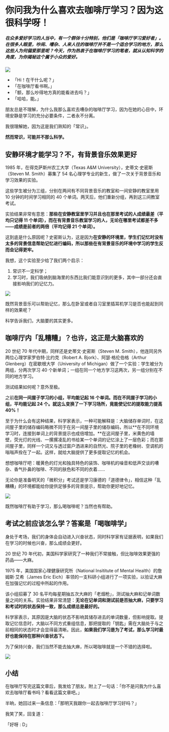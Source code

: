 # 你问我为什么喜欢去咖啡厅学习？因为这很科学呀！

##### 在众多爱好学习的人当中，有一个群体十分特别，他们是「咖啡厅学习爱好者」。在很多人眼里，吵闹、嘈杂、人来人往的咖啡厅并不是一个适合学习的地方，那么这些人为何偏爱那里呢？今天，作为热衷于在咖啡厅学习的笔者，就从认知科学的角度，为你揭秘这个属于小众的爱好。

![](https://mmbiz.qlogo.cn/mmbiz_jpg/ice5enJHe2TiajD9anLrV2tO3ZZ9lcW4icOGCeJTdwiapSKYKiaWhb4KibYibWoqI9E5ewxia0sCEib6wgRqhZpVJ1RMDwA/0?wx_fmt=jpeg)

- 「Hi！在干什么呢？」
- 「在咖啡厅看书啊。」
- 「额，那么吵得地方真的能看进去吗？」
- 「哈哈，能。」

朋友总是不理解，为什么我那么喜欢去嘈杂的咖啡厅学习，因为在她的心目中，环境安静是学习的充分必要条件，二者永不分离。

我很理解她，因为这是我们熟知的「常识」。

**然而常识，可能并不那么科学。**

## 安静环境才能学习？不，有背景音乐效果更好

1985 年，在得克萨斯州农工大学（Texas A&M University），史蒂文·史密斯（Steven M. Smith）募集了 54 名心理学专业的新生，做了一次关于背景音乐和学习效果的实验。

这些学生被分为三组，分别在两间有不同背景音乐的教室和一间安静的教室里用 10 分钟的时间学习相同的 40 个单词。两天后，他们重新分组，再到这三间教室考试。

实验结果非常有意思：**那些在安静教室里学习并且也在那里考试的人成绩最差（平均只记得 11 个单词），而在有背景音乐教室学习的人，无论在哪里考试都差不多——成绩是前者的两倍（平均记得 21 个单词）。**

这到底是什么原因呢？史密斯认为，这是因为**在安静的环境里，学生们记忆时没有太多的背景信息帮助记忆进行编码，所以那些在有背景音乐的环境中学习的学生反而会记得更牢。**

我想，这个实验至少给了我们两个启示：
1. 常识不一定科学；
2. 学习时，我们吸纳到脑海里的东西比我们能意识到的更多，其中一部分还会直接影响我们的记忆力。

![](https://mmbiz.qlogo.cn/mmbiz_jpg/ice5enJHe2TiajD9anLrV2tO3ZZ9lcW4icOb2SW362whC2d0nuqglZc2cJp3K3jl2EjicIfUUPDibADicdAoRveegqeg/0?wx_fmt=jpeg)

既然背景音乐可以帮助记忆，那么在卧室或者自习室里插耳机学习是否也能起到同样的效果呢？

科学告诉我们，大脑要的其实更多。

## 咖啡厅内「乱糟糟」？也许，这正是大脑喜欢的

20 世纪 70 年代中期，同样还是史蒂文·史密斯（Steven M. Smith），他连同另外两位心理学家罗伯特·比约克（Robert A. Bjork）、阿瑟·格伦伯格（Arthur Glenberg）在密歇根大学（University of Michigan）做了一个实验：学生被分为两组，分两次学习 40 个新单词；一组在同一个地方学习这两次，另一组分别在不同的地方学习。

测试结果如何呢？意外至极。

之前**在同一间屋子学习的小组，平均能记起 16 个单词。而在不同屋子学习的小组，平均能记起 24 个。就这么变换了一下学习场所，竟能使记忆的提取能力提高 40%！**

至于为什么会有这种结果，科学家表示，一种可能解释是：大脑储存单词时，在这间屋子里的储存编码略微不同于在另一间屋子里的储存编码，所以**在不同环境学习时，连接到单词上的背景提示也成倍增加。**在这间屋子里，米黄色的墙壁，荧光灯的光线、一摞摞凌乱的书给某一个单词的记忆涂上了一层色彩；而在那间屋子里，同样一个词又与透过窗户洒进来的自然光、院子里的老橡树、空调机的嗡嗡声拴在了一起。这样，就给大脑提供了更多提取记忆的机会。

想想咖啡厅吧：暖黄色的灯光和独具特色的装饰、咖啡机的噪音和低声交谈的嘈杂、香气扑鼻的咖啡、不同的肤色和不同的衣着……

无论你是准备明天的「微积分」考试还是学习康德的「道德律令」，相信这种「乱糟糟」的环境都能给你提供足够多的背景提示，帮助你更好地记忆。

![](https://mmbiz.qlogo.cn/mmbiz_jpg/ice5enJHe2TiajD9anLrV2tO3ZZ9lcW4icOZUJhlheAPniaEBnianJ7eNp45PK9ibLJeoVNlra1LFYzzU9xe9e1wiaDkw/0?wx_fmt=jpeg)

既然咖啡厅有助于学习，那么喝咖啡呢？当然也有帮助。

## 考试之前应该怎么学？答案是「喝咖啡学」

身处于考场，我们的身体会自动进入兴奋状态，同时科学家有证据表明，如果我们在学习的时候也兴奋，那么成绩会更好。

20 世纪 70 年代初，美国科学家研究了一种我们不常接触，但比咖啡效果更强的药品——大麻。

1975 年，美国国家心理健康研究所（National Insititute of Mental Health）的詹姆斯·艾希（James Eric Eich）率领的一支科研小组进行了一项实验，以验证大麻在加强记忆的过程中所起的作用。

该小组招募了 30 名平均每星期抽五次大麻的「老烟枪」，测试抽大麻和记单词数量之间的关系。实验结果非常清楚：**无论在记单词和测试前是否抽大麻，只要学习和考试时的状态保持一致，那么成绩总是最好的。**

科学家表示，其原因是大脑的状态不影响其储存进去的单词数量，但影响提取。提取记忆信息时，大脑以不同方式重组信息，那把提取的「钥匙」需在大脑处于与之前相同的状态时才会显得最清晰。因此，**如果我们学习是为了考试，那么学习时最好也能保持在那种兴奋状态下。**

为了保持兴奋，我们当然不能去抽大麻，所以喝咖啡就是一个不错的选择啦。

![](https://mmbiz.qlogo.cn/mmbiz_jpg/ice5enJHe2TiajD9anLrV2tO3ZZ9lcW4icO9ibzdOugFE9rRSbQJbYiaqY0CgytChRtXlbGWCpURtKtBhI39w6vBo0A/0?wx_fmt=jpeg)

## 小结

在咖啡厅写完这篇文章后，我发给了朋友。附上了一句话：「你不是问我为什么喜欢去咖啡厅看书吗？看看这篇文章吧。」

半晌，她回过来一条信息：「那明天我跟你一起去咖啡厅学习好吗？」

我笑了笑，回复道：

「好呀 : D」